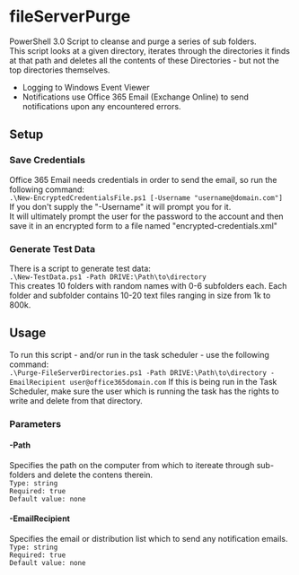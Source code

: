 # fileServerPurge
PowerShell 3.0 Script to cleanse and purge a series of sub folders.  
This script looks at a given directory, iterates through the directories it finds at that path and deletes all the contents of these Directories - but not the top directories themselves.
* Logging to Windows Event Viewer
* Notifications use Office 365 Email (Exchange Online) to send notifications upon any encountered errors.

## Setup
### Save Credentials
Office 365 Email needs credentials in order to send the email, so run the following command:  
`.\New-EncryptedCredentialsFile.ps1 [-Username "username@domain.com"]`  
If you don't supply the "-Username" it will prompt you for it.  
It will ultimately prompt the user for the password to the account and then save it in an encrypted form to a file named "encrypted-credentials.xml"
### Generate Test Data
There is a script to generate test data:  
`.\New-TestData.ps1 -Path DRIVE:\Path\to\directory`  
This creates 10 folders with random names with 0-6 subfolders each. Each folder and subfolder contains 10-20 text files ranging in size from 1k to 800k.
## Usage
To run this script - and/or run in the task scheduler - use the following command:  
`.\Purge-FileServerDirectories.ps1 -Path DRIVE:\Path\to\directory -EmailRecipient user@office365domain.com` 
If this is being run in the Task Scheduler, make sure the user which is running the task has the rights to write and delete from that directory.
### Parameters
#### -Path
Specifies the path on the computer from which to itereate through sub-folders and delete the contens therein.  
`Type: string`  
`Required: true`  
`Default value: none`
#### -EmailRecipient
Specifies the email or distribution list which to send any notification emails.  
`Type: string`  
`Required: true`  
`Default value: none`
